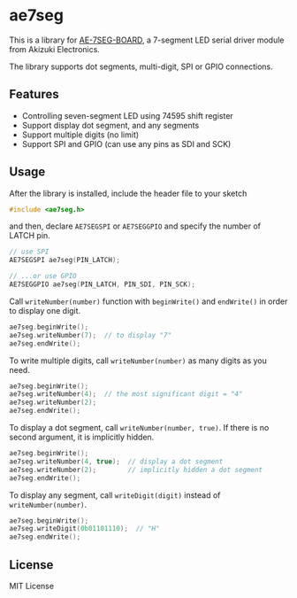 ae7seg
======

This is a library for [AE-7SEG-BOARD](http://akizukidenshi.com/catalog/g/gK-10194/), a 7-segment LED serial driver module from Akizuki Electronics.

The library supports dot segments, multi-digit, SPI or GPIO connections.

## Features

- Controlling seven-segment LED using 74595 shift register
- Support display dot segment, and any segments
- Support multiple digits (no limit)
- Support SPI and GPIO (can use any pins as SDI and SCK)

## Usage

After the library is installed, include the header file to your sketch

```cpp
#include <ae7seg.h>
```

and then, declare `AE7SEGSPI` or `AE7SEGGPIO` and specify the number of LATCH pin.

```cpp
// use SPI
AE7SEGSPI ae7seg(PIN_LATCH);

// ...or use GPIO
AE7SEGGPIO ae7seg(PIN_LATCH, PIN_SDI, PIN_SCK);
```

Call `writeNumber(number)` function with `beginWrite()` and `endWrite()` in order to display one digit.

```cpp
ae7seg.beginWrite();
ae7seg.writeNumber(7);  // to display "7"
ae7seg.endWrite();
```

To write multiple digits, call `writeNumber(number)` as many digits as you need.

```cpp
ae7seg.beginWrite();
ae7seg.writeNumber(4);  // the most significant digit = "4"
ae7seg.writeNumber(2);
ae7seg.endWrite();
```

To display a dot segment, call `writeNumber(number, true)`. If there is no second argument, it is implicitly hidden.

```cpp
ae7seg.beginWrite();
ae7seg.writeNumber(4, true);  // display a dot segment
ae7seg.writeNumber(2);        // implicitly hidden a dot segment
ae7seg.endWrite();
```

To display any segment, call `writeDigit(digit)` instead of `writeNumber(number)`.

```cpp
ae7seg.beginWrite();
ae7seg.writeDigit(0b01101110);  // "H"
ae7seg.endWrite();
```


## License

MIT License
